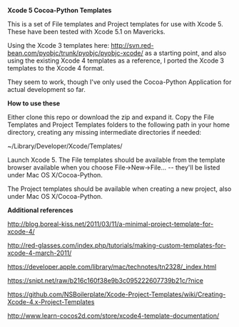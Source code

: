 **Xcode 5 Cocoa-Python Templates**

This is a set of File templates and Project templates for use with Xcode 5. These have been tested with Xcode 5.1 on Mavericks.

Using the Xcode 3 templates here: http://svn.red-bean.com/pyobjc/trunk/pyobjc/pyobjc-xcode/ as a starting point, and also using the existing Xcode 4 templates as a reference, I ported the Xcode 3 templates to the Xcode 4 format.

They seem to work, though I've only used the Cocoa-Python Application for actual development so far.

**How to use these**

Either clone this repo or download the zip and expand it. Copy the File Templates and Project Templates folders to the following path in your home directory, creating any missing intermediate directories if needed:

~/Library/Developer/Xcode/Templates/

Launch Xcode 5. The File templates should be available from the template browser available when you choose File->New->File... -- they'll be listed under Mac OS X/Cocoa-Python.

The Project templates should be available when creating a new project, also under Mac OS X/Cocoa-Python.

**Additional references**

http://blog.boreal-kiss.net/2011/03/11/a-minimal-project-template-for-xcode-4/

http://red-glasses.com/index.php/tutorials/making-custom-templates-for-xcode-4-march-2011/

https://developer.apple.com/library/mac/technotes/tn2328/_index.html

https://snipt.net/raw/b216c160f38e9b3c095222607739b21c/?nice

https://github.com/NSBoilerplate/Xcode-Project-Templates/wiki/Creating-Xcode-4.x-Project-Templates

http://www.learn-cocos2d.com/store/xcode4-template-documentation/

